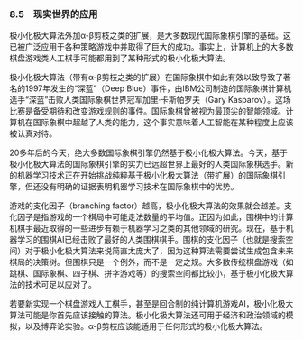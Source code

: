 ### 8.5　现实世界的应用

极小化极大算法外加α-β剪枝之类的扩展，是大多数现代国际象棋引擎的基础。这已被广泛应用于各种策略游戏中并取得了巨大的成功。事实上，计算机上的大多数棋盘游戏类人工棋手可能都用到了某种形式的极小化极大算法。

极小化极大算法（带有α-β剪枝之类的扩展）在国际象棋中如此有效以致导致了著名的1997年发生的“深蓝”（Deep Blue）事件，由IBM公司制造的国际象棋计算机选手“深蓝”击败人类国际象棋世界冠军加里·卡斯帕罗夫（Gary Kasparov）。这场比赛是备受期待和改变游戏规则的事件。国际象棋曾被视为最顶尖的智能领域。计算机在国际象棋中超越了人类的能力，这个事实意味着人工智能在某种程度上应该被认真对待。

20多年后的今天，绝大多数国际象棋引擎仍然基于极小化极大算法。今天，基于极小化极大算法的国际象棋引擎的实力已远超世界上最好的人类国际象棋选手。新的机器学习技术正在开始挑战纯粹基于极小化极大算法（带扩展）的国际象棋引擎，但还没有明确的证据表明机器学习技术在国际象棋中的优势。

游戏的支化因子（branching factor）越高，极小化极大算法的效果就会越差。支化因子是指游戏的一个棋局中可能走法数量的平均值。正因为如此，围棋中的计算机棋手最近取得的一些进步有赖于机器学习之类的其他领域的研究。现在，基于机器学习的围棋AI已经击败了最好的人类围棋棋手。围棋的支化因子（也就是搜索空间）对于极小化极大算法来说简直太庞大了，因为这种算法需要尝试生成包含未来棋局的决策树。但围棋只是一个例外，而不是一定之规。大多数传统棋盘游戏（如跳棋、国际象棋、四子棋、拼字游戏等）的搜索空间都比较小，基于极小化极大算法的技术可足以应对了。

若要新实现一个棋盘游戏人工棋手，甚至是回合制的纯计算机游戏AI，极小化极大算法可能是你首先应该接触的算法。极小化极大算法还可用于经济和政治领域的模拟，以及博弈论实验。α-β剪枝应该能适用于任何形式的极小化极大算法。

